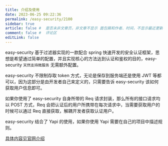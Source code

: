```yaml
---
title: 介绍及使用
date: 2023-06-25 09:22:36
permalink: /easy-security/2100
sidebar: true
article: false #  是否未非文章页，非文章不显示 面包屑和作者、时间，不显示最近更新栏，不会参与到最近更新文章的数据计算中
comment: false #  评论区
editLink: false
---
```


easy-security 基于过滤器实现的一款配合 spring 快速开发的安全认证框架，思想是希望通过简单的配置，并且实现核心的方法达到认证和鉴权的目的，easy-security `天然支持微服务` 无需额外配置。

easy-security 不限制存取 token 方式，无论是保存到服务端还是使用 JWT 等都可以，因为这部分是由开发者自己来定义的，只需要告诉 easy-security 该如何获取用户信息即可。

如果你使用了 easy-security 自身所带的 Req 请求封装，那么所有的接口请求均以 POST 方式，Req 会把认证后的用户所携带在每次请求中，当需要获取用户的时候可以通过 Req 直接获取，解耦开发者获取认证用户。

easy-security 结合了 Yapi 的使用，如果你使用 Yapi 需要在自己的项目中描述规则。

[具体内容见官网介绍](https://easy-security.aizuda.com/)